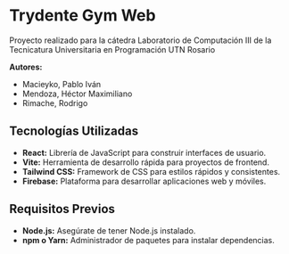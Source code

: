 # Trydente Gym Web

Proyecto realizado para la cátedra Laboratorio de Computación III de la Tecnicatura Universitaria en Programación UTN Rosario

**Autores:**
- Macieyko, Pablo Iván
- Mendoza, Héctor Maximiliano
- Rimache, Rodrigo

## Tecnologías Utilizadas

- **React:** Librería de JavaScript para construir interfaces de usuario.
- **Vite:** Herramienta de desarrollo rápida para proyectos de frontend.
- **Tailwind CSS:** Framework de CSS para estilos rápidos y consistentes.
- **Firebase:** Plataforma para desarrollar aplicaciones web y móviles.

## Requisitos Previos

- **Node.js:** Asegúrate de tener Node.js instalado.
- **npm o Yarn:** Administrador de paquetes para instalar dependencias.
